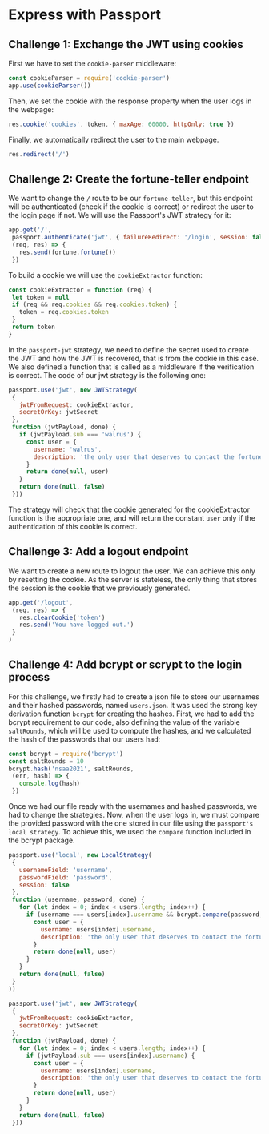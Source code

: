 # Express with Passport

## Challenge 1: Exchange the JWT using cookies
First we have to set the `cookie-parser` middleware:

```javascript
const cookieParser = require('cookie-parser')
app.use(cookieParser())
```
Then, we set the cookie with the response property when the user logs in the webpage:
```javascript
res.cookie('cookies', token, { maxAge: 60000, httpOnly: true })
```
Finally, we automatically redirect the user to the main webpage.

```javascript
res.redirect('/')
```

## Challenge 2: Create the fortune-teller endpoint
We want to change the `/` route to be our `fortune-teller`, but this endpoint will be authenticated (check if the cookie is correct) or redirect the user to the login page if not. We will use the Passport's JWT strategy for it:

```javascript
app.get('/',
 passport.authenticate('jwt', { failureRedirect: '/login', session: false }),
 (req, res) => {
   res.send(fortune.fortune())
 })
```
To build a cookie we will use the `cookieExtractor` function:

```javascript
const cookieExtractor = function (req) {
 let token = null
 if (req && req.cookies && req.cookies.token) {
   token = req.cookies.token
 }
 return token
}
```
In the `passport-jwt` strategy, we need to define the secret used to create the JWT and how the JWT is recovered, that is from the cookie in this case. We also defined a function that is called as a middleware if the verification is correct. The code of our jwt strategy is the following one:

```javascript
passport.use('jwt', new JWTStrategy(
 {
   jwtFromRequest: cookieExtractor,
   secretOrKey: jwtSecret
 },
 function (jwtPayload, done) {
   if (jwtPayload.sub === 'walrus') {
     const user = {
       username: 'walrus',
       description: 'the only user that deserves to contact the fortune teller'
     }
     return done(null, user)
   }
   return done(null, false)
 }))
```
The strategy will check that the cookie generated for the cookieExtractor function is the appropriate one, and will return the constant `user` only if the authentication of this cookie is correct.

## Challenge 3: Add a logout endpoint
We want to create a new route to logout the user. We can achieve this only by resetting the cookie. As the server is stateless, the only thing that stores the session is the cookie that we previously generated.

```javascript
app.get('/logout',
 (req, res) => {
   res.clearCookie('token')
   res.send('You have logged out.')
 }
)
```
## Challenge 4: Add bcrypt or scrypt to the login process
For this challenge, we firstly had to create a json file to store our usernames and their hashed passwords, named `users.json`. It was used the strong key derivation function `bcrypt` for creating the hashes. First, we had to add the bcrypt requirement to our code, also defining the value of the variable `saltRounds`, which will be used to compute the hashes, and we calculated the hash of the passwords that our users had:

```javascript
const bcrypt = require('bcrypt')
const saltRounds = 10
bcrypt.hash('nsaa2021', saltRounds,
 (err, hash) => {
   console.log(hash)
 })
```

Once we had our file ready with the usernames and hashed passwords, we had to change the strategies. Now, when the user logs in, we must compare the provided password with the one stored in our file using the `passport's local strategy`. To achieve this, we used the `compare` function included in the bcrypt package.


```javascript
passport.use('local', new LocalStrategy(
 {
   usernameField: 'username',
   passwordField: 'password', 
   session: false 
 },
 function (username, password, done) {
   for (let index = 0; index < users.length; index++) {
     if (username === users[index].username && bcrypt.compare(password, users[index].hash)) {
       const user = {
         username: users[index].username,
         description: 'the only user that deserves to contact the fortune teller'
       }
       return done(null, user)
     }
   }
   return done(null, false)
 }
))
```
```javascript
passport.use('jwt', new JWTStrategy(
 {
   jwtFromRequest: cookieExtractor,
   secretOrKey: jwtSecret
 },
 function (jwtPayload, done) {
   for (let index = 0; index < users.length; index++) {
     if (jwtPayload.sub === users[index].username) {
       const user = {
         username: users[index].username,
         description: 'the only user that deserves to contact the fortune teller'
       }
       return done(null, user)
     }
   }
   return done(null, false)
 }))
```



